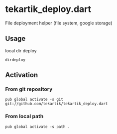 # tekartik_deploy.dart

File deployment helper (file system, google storage)



## Usage

local dir deploy

    dirdeploy


## Activation

### From git repository

    pub global activate -s git git://github.com/tekartik/tekartik_deploy.dart

### From local path

    pub global activate -s path .
